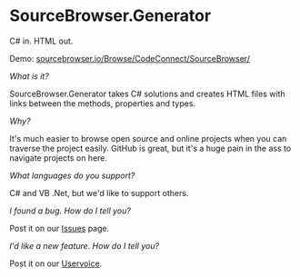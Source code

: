 SourceBrowser.Generator
=======================

C# in. HTML out.

Demo: [sourcebrowser.io/Browse/CodeConnect/SourceBrowser/](http://sourcebrowser.io/Browse/CodeConnect/SourceBrowser/)


_What is it?_

SourceBrowser.Generator takes C# solutions and creates HTML files with links between the methods, properties and types.

_Why?_

It's much easier to browse open source and online projects when you can traverse the project easily. GitHub is great, but it's a huge pain in the ass to navigate projects on here.

_What languages do you support?_ 

C# and VB .Net, but we'd like to support others.

_I found a bug. How do I tell you?_

Post it on our [Issues](https://github.com/CodeConnect/SourceBrowser.Generator/issues) page.

_I'd like a new feature. How do I tell you?_

Post it on our [Uservoice](http://sourcebrowser.uservoice.com).

